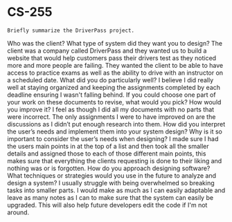# CS-255

    Briefly summarize the DriverPass project.
Who was the client? What type of system did they want you to design?
The client was a company called DriverPass and they wanted us to build a website that would help customers pass their drivers test as they noticed more and more people are failing. They  wanted the client to be able to have access to practice exams as well as the ability to drive with an instructor on a scheduled date.
What did you do particularly well?
I believe I did really well at staying organized and keeping the assignments completed by each deadline ensuring I wasn't falling behind.
If you could choose one part of your work on these documents to revise, what would you pick? How would you improve it?
I feel as though I did all my documents with no parts that were incorrect. The only assignments I were to have improved on are the discussions as I didn’t put enough research into them.
How did you interpret the user’s needs and implement them into your system design? Why is it so important to consider the user’s needs when designing?
I made sure I had the users main points in at the top of a list and then took all the smaller details and assigned those to each of those different main points, this makes sure that everything the clients requesting is done to their liking and nothing was or is forgotten.
How do you approach designing software? What techniques or strategies would you use in the future to analyze and design a system?
I usually struggle with being overwhelmed so breaking tasks into smaller parts. I would make as much as I can easily adaptable and leave as many notes as I can to make sure that the system can easily be upgraded. This will also help future developers edit the code if I'm not around.
